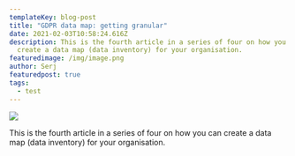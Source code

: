 ```yaml
---
templateKey: blog-post
title: "GDPR data map: getting granular"
date: 2021-02-03T10:58:24.616Z
description: This is the fourth article in a series of four on how you can
  create a data map (data inventory) for your organisation.
featuredimage: /img/image.png
author: Serj
featuredpost: true
tags:
  - test
---
```

![](/img/image.png)

This is the fourth article in a series of four on how you can create a data map (data inventory) for your organisation.
